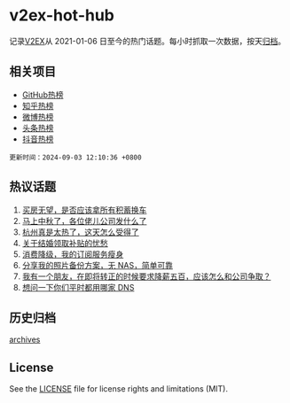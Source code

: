 # v2ex-hot-hub

 记录[V2EX](https://www.v2ex.com/)从 2021-01-06 日至今的热门话题。每小时抓取一次数据，按天[归档](archives)。
 
 ## 相关项目

- [GitHub热榜](https://github.com/lonnyzhang423/github-hot-hub)
- [知乎热榜](https://github.com/lonnyzhang423/zhihu-hot-hub)
- [微博热榜](https://github.com/lonnyzhang423/weibo-hot-hub)
- [头条热榜](https://github.com/lonnyzhang423/toutiao-hot-hub)
- [抖音热榜](https://github.com/lonnyzhang423/douyin-hot-hub)


 `更新时间：2024-09-03 12:10:36 +0800`

## 热议话题

1. [买房无望，是否应该拿所有积蓄换车](https://www.v2ex.com/t/1069615)
1. [马上中秋了，各位佬儿公司发什么了](https://www.v2ex.com/t/1069646)
1. [杭州真是太热了，这天怎么受得了](https://www.v2ex.com/t/1069609)
1. [关于结婚领取补贴的忧愁](https://www.v2ex.com/t/1069663)
1. [消费降级，我的订阅服务瘦身](https://www.v2ex.com/t/1069804)
1. [分享我的照片备份方案，无 NAS，简单可靠](https://www.v2ex.com/t/1069781)
1. [我有一个朋友，在即将转正的时候要求降薪五百，应该怎么和公司争取？](https://www.v2ex.com/t/1069771)
1. [想问一下你们平时都用哪家 DNS](https://www.v2ex.com/t/1069621)

## 历史归档

[archives](archives)

## License

See the [LICENSE](LICENSE) file for license rights and limitations (MIT).
